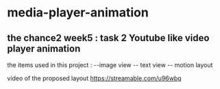 # media-player-animation
the chance2 week5 : task 2
Youtube like video player animation 
---------
the items used in this project :
--image view
-- text view
-- motion layout

video of the proposed layout 
https://streamable.com/u96wbq
